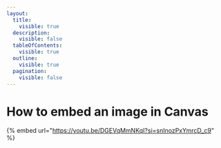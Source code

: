 ```yaml
---
layout:
  title:
    visible: true
  description:
    visible: false
  tableOfContents:
    visible: true
  outline:
    visible: true
  pagination:
    visible: false
---
```


# How to embed an image in Canvas



{% embed url="https://youtu.be/DGEVqMmNKqI?si=snInozPxYmrcD_c9" %}
